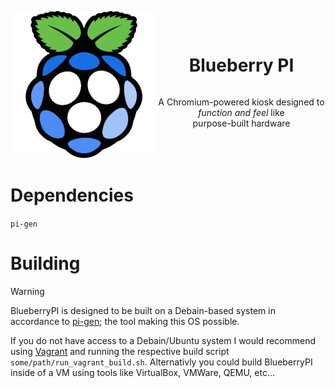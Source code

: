 <img width=235 alt="Raspberry PI logo recolored to the Chromium browser logo" src="media/blueberrypi.png" align="left"></img>

<br />
<div align="center">
  <div id="user-content-toc">
    <ul>
      <summary><h1 style="display: inline-block;">Blueberry PI</h1></summary>
    </ul>
    A Chromium-powered kiosk designed to <i>function and feel</i> like
    <br />purpose-built hardware
  </div>
</div>
<br /><br /><br />

# Dependencies
`pi-gen`

# Building
> [!WARNING]
> BlueberryPI is designed to be built on a Debain-based system in accordance to [pi-gen](https://github.com/rpi-distro/pi-gen); the tool making this OS possible.
>
> If you do not have access to a Debain/Ubuntu system I would recommend using [Vagrant](https://github.com/hashicorp/vagrant) and running the respective build script `some/path/run_vagrant_build.sh`.
Alternativly you could build BlueberryPI inside of a VM using tools like VirtualBox, VMWare, QEMU, etc...



